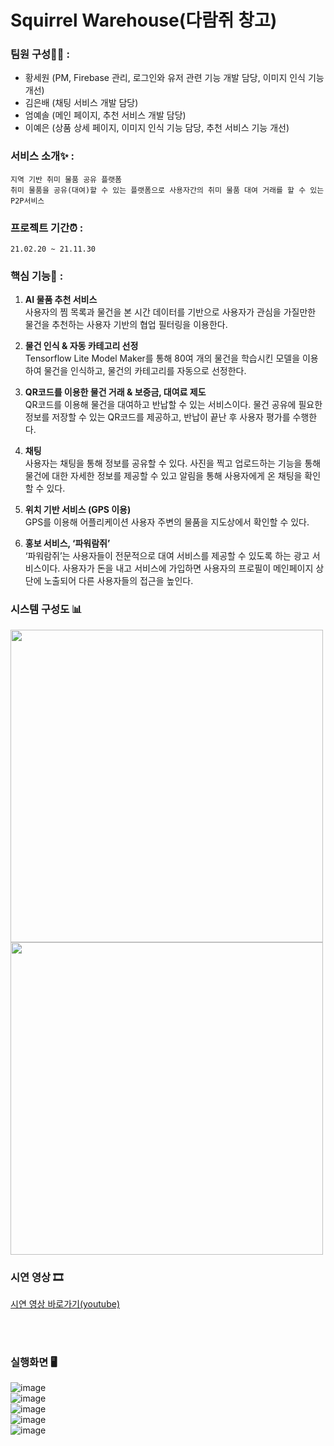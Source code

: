 # Squirrel Warehouse(다람쥐 창고)

### 팀원 구성👩‍💻 : 
  - 황세원 (PM, Firebase 관리, 로그인와 유저 관련 기능 개발 담당, 이미지 인식 기능 개선)
  - 김은배 (채팅 서비스 개발 담당)
  - 엄예솔 (메인 페이지, 추천 서비스 개발 담당)
  - 이예은 (상품 상세 페이지, 이미지 인식 기능 담당, 추천 서비스 기능 개선)

### 서비스 소개✨ : 
```
지역 기반 취미 물품 공유 플랫폼
취미 물품을 공유(대여)할 수 있는 플랫폼으로 사용자간의 취미 물품 대여 거래를 할 수 있는 P2P서비스
```

### 프로젝트 기간⏰ : 
```
21.02.20 ~ 21.11.30
```

### 핵심 기능🔧 : 
  1. **AI 물품 추천 서비스**   
  사용자의 찜 목록과 물건을 본 시간 데이터를 기반으로 사용자가 관심을 가질만한 물건을 추천하는 사용자 기반의 협업 필터링을 이용한다.

  2. **물건 인식 & 자동 카테고리 선정**   
   Tensorflow Lite Model Maker를 통해 80여 개의 물건을 학습시킨 모델을 이용하여 물건을 인식하고, 물건의 카테고리를 자동으로 선정한다.

  3. **QR코드를 이용한 물건 거래 & 보증금, 대여료 제도**   
   QR코드를 이용해 물건을 대여하고 반납할 수 있는 서비스이다. 물건 공유에 필요한 정보를 저장할 수 있는 QR코드를 제공하고, 반납이 끝난 후 사용자 평가를 수행한다.

  4. **채팅**   
   사용자는 채팅을 통해 정보를 공유할 수 있다. 사진을 찍고 업로드하는 기능을 통해 물건에 대한 자세한 정보를 제공할 수 있고 알림을 통해 사용자에게 온 채팅을 확인할 수 있다.

  5. **위치 기반 서비스 (GPS 이용)**   
   GPS를 이용해 어플리케이션 사용자 주변의 물품을 지도상에서 확인할 수 있다.

  6. **홍보 서비스, ‘파워람쥐’**   
   ‘파워람쥐’는 사용자들이 전문적으로 대여 서비스를 제공할 수 있도록 하는 광고 서비스이다. 사용자가 돈을 내고 서비스에 가입하면 사용자의 프로필이 메인페이지 상단에 노출되어 다른 사용자들의 접근을 높인다.

### 시스템 구성도 📊   
<img src="https://user-images.githubusercontent.com/55613591/160283610-6da02753-4b8e-454e-a92b-00655ada9ff7.png" width="500">
<img src="https://user-images.githubusercontent.com/55613591/160283744-210ffc51-f7bd-4f65-94f8-1e26667a1690.png" width="500">

### 시연 영상 🎞   
[시연 영상 바로가기(youtube)](https://www.youtube.com/watch?v=c2l7jufDAfg)

<br><br>

### 실행화면 🖥
![image](https://user-images.githubusercontent.com/55613591/160284171-6cdd292f-013c-4b7f-b296-df335e2bb1d4.png)   
![image](https://user-images.githubusercontent.com/55613591/160284196-d79b5b66-c765-43a5-b4b0-d2c4ba1bf4a7.png)   
![image](https://user-images.githubusercontent.com/55613591/160284217-e8827022-f4f2-49f7-87c3-fc4af407d479.png)   
![image](https://user-images.githubusercontent.com/55613591/160284227-fa5de05f-37cb-4dd3-a07d-237d3e5cc0cc.png)   
![image](https://user-images.githubusercontent.com/55613591/160284244-d85c55f4-8123-410f-b35f-5cd94a63ccea.png)   


